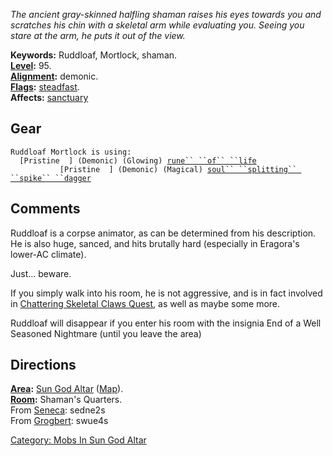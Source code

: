 *The ancient gray-skinned halfling shaman raises his eyes towards you
and scratches his chin with a skeletal arm while evaluating you. Seeing
you stare at the arm, he puts it out of the view.*

**Keywords:** Ruddloaf, Mortlock, shaman.  
**[Level](Level "wikilink"):** 95.  
**[Alignment](Alignment "wikilink"):** demonic.  
**[Flags](:Category:_Mob_Types "wikilink"):**
[steadfast](Sentinel_Mobs "wikilink").  
**Affects:** [sanctuary](Sanctuary "wikilink")  

## Gear

`Ruddloaf Mortlock is using:`  
<worn around neck>`  [Pristine  ] (Demonic) (Glowing) `[`rune`` ``of`` ``life`](Rune_Of_Life "wikilink")  
<wielded>`           [Pristine  ] (Demonic) (Magical) `[`soul`` ``splitting`` ``spike`` ``dagger`](Soul_Splitting_Spike_Dagger "wikilink")

## Comments

Ruddloaf is a corpse animator, as can be determined from his
description. He is also huge, sanced, and hits brutally hard (especially
in Eragora's lower-AC climate).

Just... beware.

If you simply walk into his room, he is not aggressive, and is in fact
involved in [Chattering Skeletal Claws
Quest](Chattering_Skeletal_Claws_Quest "wikilink"), as well as maybe
some more.

Ruddloaf will disappear if you enter his room with the insignia End of a
Well Seasoned Nightmare (until you leave the area)

## Directions

**[Area](:Category:_Areas "wikilink"):** [Sun God
Altar](:Category:_Sun_God_Altar "wikilink")
([Map](Sun_God_Altar_Map "wikilink")).  
**[Room](:Category:_Rooms "wikilink"):** Shaman's Quarters.  
From [Seneca](Seneca_Rotberry "wikilink"): sedne2s  
From [Grogbert](Grogbert_Thunderbeard "wikilink"): swue4s

[Category: Mobs In Sun God
Altar](Category:_Mobs_In_Sun_God_Altar "wikilink")
